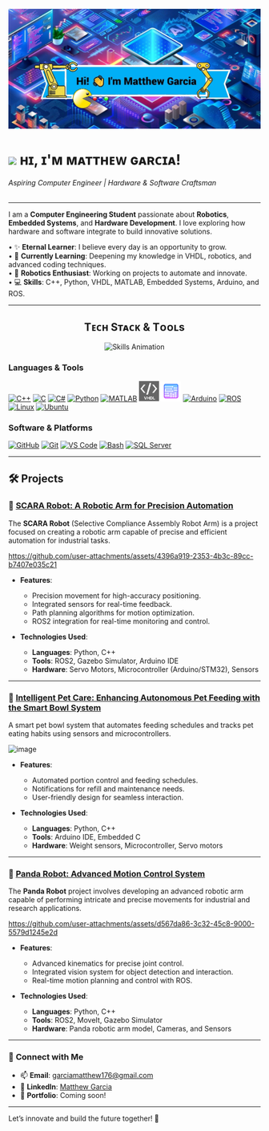 <!-- Banner -->
![Hi! I'm Matthew Garcia](./Banner1.jpg)

<!-- Header Name -->
# <img src="https://media.giphy.com/media/j5iT3GqqBBu6UQbMva/giphy.gif" width="50"/> ʜɪ, ɪ'ᴍ ᴍᴀᴛᴛʜᴇᴡ ɢᴀʀᴄɪᴀ!  
*Aspiring Computer Engineer | Hardware & Software Craftsman*  
<br />

---

I am a **Computer Engineering Student** passionate about **Robotics**, **Embedded Systems**, and **Hardware Development**. I love exploring how hardware and software integrate to build innovative solutions.

• ✨ **Eternal Learner**: I believe every day is an opportunity to grow.  
• 🌱 **Currently Learning**: Deepening my knowledge in VHDL, robotics, and advanced coding techniques.  
• 🤖 **Robotics Enthusiast**: Working on projects to automate and innovate.  
• 💻 **Skills**: C++, Python, VHDL, MATLAB, Embedded Systems, Arduino, and ROS.  

---

<!--Languages and Tools Section-->       
<h2 align="center">Tᴇᴄʜ Sᴛᴀᴄᴋ & Tᴏᴏʟs</h2>

<div align="center">
  <img src="./Skills_Animation_White.gif" alt="Skills Animation" width="400" />
</div>

<h3>Languages & Tools</h3>
<p>
  <a href="https://cplusplus.com/"><img src="https://cdn.jsdelivr.net/gh/devicons/devicon/icons/cplusplus/cplusplus-original.svg" height="40" alt="C++" /></a>
  <a href="https://en.wikipedia.org/wiki/C_(programming_language)"><img src="https://cdn.jsdelivr.net/gh/devicons/devicon/icons/c/c-original.svg" height="40" alt="C" /></a>
  <a href="https://learn.microsoft.com/en-us/dotnet/csharp/"><img src="https://cdn.jsdelivr.net/gh/devicons/devicon/icons/csharp/csharp-original.svg" height="40" alt="C#" /></a>
  <a href="https://www.python.org/"><img src="https://cdn.jsdelivr.net/gh/devicons/devicon/icons/python/python-original.svg" height="40" alt="Python" /></a>
  <a href="https://www.mathworks.com/products/matlab.html"><img src="https://cdn.jsdelivr.net/gh/devicons/devicon/icons/matlab/matlab-original.svg" height="40" alt="MATLAB" /></a>
  <a href="https://en.wikipedia.org/wiki/VHDL"><img src="./VHDL.png" height="40" alt="VHDL" /></a>
  <a href="https://www.ni.com/en-us/innovations/multisim.html"><img src="./multisim.png" height="40" alt="Multisim" /></a>
  <a href="https://www.arduino.cc/"><img src="https://cdn.jsdelivr.net/gh/devicons/devicon/icons/arduino/arduino-original.svg" height="40" alt="Arduino" /></a>
  <a href="https://www.ros.org/"><img src="https://cdn.jsdelivr.net/gh/devicons/devicon/icons/ros/ros-original.svg" height="40" alt="ROS" /></a>
  <a href="https://www.linux.org/"><img src="https://cdn.jsdelivr.net/gh/devicons/devicon/icons/linux/linux-original.svg" height="40" alt="Linux" /></a>
  <a href="https://ubuntu.com/"><img src="https://cdn.jsdelivr.net/gh/devicons/devicon/icons/ubuntu/ubuntu-plain.svg" height="40" alt="Ubuntu" /></a>
</p>


<h3>Software & Platforms</h3>
<p>
  <a href="https://github.com/"><img src="https://cdn.jsdelivr.net/gh/devicons/devicon/icons/github/github-original.svg" height="40" alt="GitHub" /></a>
  <a href="https://git-scm.com/"><img src="https://cdn.jsdelivr.net/gh/devicons/devicon/icons/git/git-original.svg" height="40" alt="Git" /></a>
  <a href="https://code.visualstudio.com/"><img src="https://cdn.jsdelivr.net/gh/devicons/devicon/icons/vscode/vscode-original.svg" height="40" alt="VS Code" /></a>
  <a href="https://www.gnu.org/software/bash/"><img src="https://cdn.jsdelivr.net/gh/devicons/devicon/icons/bash/bash-original.svg" height="40" alt="Bash" /></a>
  <a href="https://www.microsoft.com/en-us/sql-server/"><img src="https://cdn.jsdelivr.net/gh/devicons/devicon/icons/microsoftsqlserver/microsoftsqlserver-plain.svg" height="40" alt="SQL Server" /></a>
</p>


---

## 🛠️ Projects

### 🤖 [SCARA Robot: A Robotic Arm for Precision Automation](https://github.com/yourusername/scara-robot)
The **SCARA Robot** (Selective Compliance Assembly Robot Arm) is a project focused on creating a robotic arm capable of precise and efficient automation for industrial tasks.




https://github.com/user-attachments/assets/4396a919-2353-4b3c-89cc-b7407e035c21







- **Features**:
  - Precision movement for high-accuracy positioning.
  - Integrated sensors for real-time feedback.
  - Path planning algorithms for motion optimization.
  - ROS2 integration for real-time monitoring and control.

- **Technologies Used**:
  - **Languages**: Python, C++
  - **Tools**: ROS2, Gazebo Simulator, Arduino IDE
  - **Hardware**: Servo Motors, Microcontroller (Arduino/STM32), Sensors

---

### 🐾 [Intelligent Pet Care: Enhancing Autonomous Pet Feeding with the Smart Bowl System](https://github.com/yourusername/intelligent-pet-care)
A smart pet bowl system that automates feeding schedules and tracks pet eating habits using sensors and microcontrollers.

![image](https://github.com/user-attachments/assets/8aebe4af-9fb5-4a71-9561-a0c7ecc552cd)


- **Features**:
  - Automated portion control and feeding schedules.
  - Notifications for refill and maintenance needs.
  - User-friendly design for seamless interaction.

- **Technologies Used**:
  - **Languages**: Python, C++
  - **Tools**: Arduino IDE, Embedded C
  - **Hardware**: Weight sensors, Microcontroller, Servo motors

---

### 🐼 [Panda Robot: Advanced Motion Control System](https://github.com/yourusername/panda-robot)
The **Panda Robot** project involves developing an advanced robotic arm capable of performing intricate and precise movements for industrial and research applications.



https://github.com/user-attachments/assets/d567da86-3c32-45c8-9000-5579d1245e2d



- **Features**:
  - Advanced kinematics for precise joint control.
  - Integrated vision system for object detection and interaction.
  - Real-time motion planning and control with ROS.

- **Technologies Used**:
  - **Languages**: Python, C++
  - **Tools**: ROS2, MoveIt, Gazebo Simulator
  - **Hardware**: Panda robotic arm model, Cameras, and Sensors


---

### 🌟 **Connect with Me**
- 📫 **Email**: [garciamatthew176@gmail.com](mailto:garciamatthew176@gmail.com)  
- 💼 **LinkedIn**: [Matthew Garcia](https://www.linkedin.com/in/matthew-garcia-165634195/)  
- 🚀 **Portfolio**: Coming soon!  

---

Let’s innovate and build the future together! 🚀

